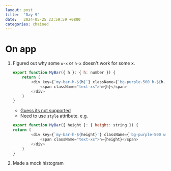 ```yaml
---
layout: post
title:  "Day 9"
date:   2024-05-25 23:59:59 +0800
categories: chained 
---
```


# On app
1. Figured out why some `w-x` or `h-x` doesn't work for some x.
    ```js
    export function MyBar({ h }: { h: number }) {
        return (
            <div key={`my-bar-h-${h}`} className={`bg-purple-500 h-${h.toString()} w-12 rounded-md text-xs items-center flex place-content-center`}>
                <span className="text-xs">h={h}</span>
            </div>
        )
    }

    ```
    - [Guess its not supported](https://tailwindcss.com/docs/content-configuration#dynamic-class-names)
    - Need to use `style` attribute. e.g.
    ```js
    export function MyBar({ height }: { height: string }) {
    return (
            <div key={`my-bar-h-${height}`} className={`bg-purple-500 w-12 rounded-md text-xs items-center flex place-content-center`} style={{ height }}>
                <span className="text-xs">h={height}</span>
            </div>
        )
    }
    ```
1. Made a mock histogram